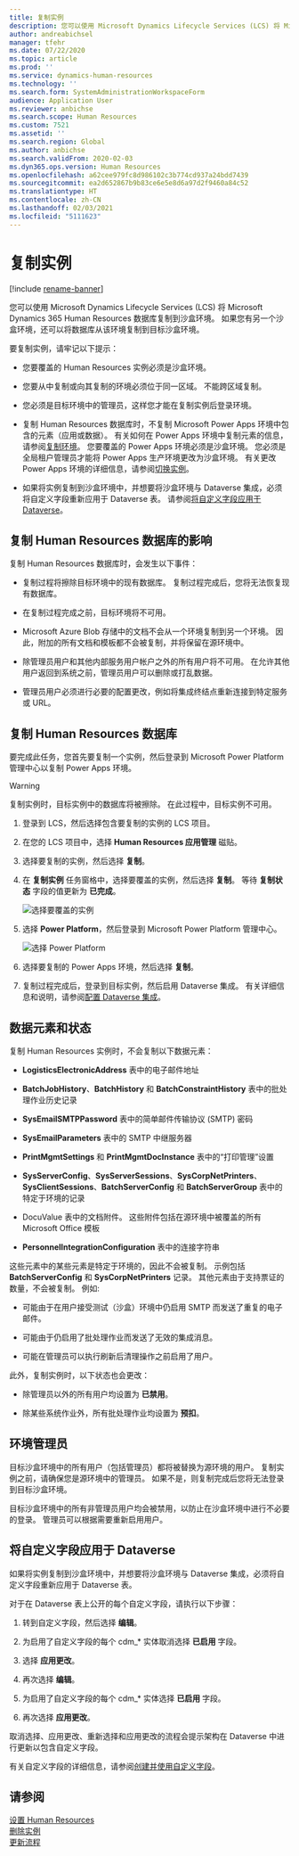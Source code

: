 ```yaml
---
title: 复制实例
description: 您可以使用 Microsoft Dynamics Lifecycle Services (LCS) 将 Microsoft Dynamics 365 Human Resources 数据库复制到沙盒环境。
author: andreabichsel
manager: tfehr
ms.date: 07/22/2020
ms.topic: article
ms.prod: ''
ms.service: dynamics-human-resources
ms.technology: ''
ms.search.form: SystemAdministrationWorkspaceForm
audience: Application User
ms.reviewer: anbichse
ms.search.scope: Human Resources
ms.custom: 7521
ms.assetid: ''
ms.search.region: Global
ms.author: anbichse
ms.search.validFrom: 2020-02-03
ms.dyn365.ops.version: Human Resources
ms.openlocfilehash: a62cee979fc8d986102c3b774cd937a24bdd7439
ms.sourcegitcommit: ea2d652867b9b83ce6e5e8d6a97d2f9460a84c52
ms.translationtype: HT
ms.contentlocale: zh-CN
ms.lasthandoff: 02/03/2021
ms.locfileid: "5111623"
---
```

# <a name="copy-an-instance"></a>复制实例

[!include [rename-banner](~/includes/cc-data-platform-banner.md)]

您可以使用 Microsoft Dynamics Lifecycle Services (LCS) 将 Microsoft Dynamics 365 Human Resources 数据库复制到沙盒环境。 如果您有另一个沙盒环境，还可以将数据库从该环境复制到目标沙盒环境。

要复制实例，请牢记以下提示：

- 您要覆盖的 Human Resources 实例必须是沙盒环境。

- 您要从中复制或向其复制的环境必须位于同一区域。 不能跨区域复制。

- 您必须是目标环境中的管理员，这样您才能在复制实例后登录环境。

- 复制 Human Resources 数据库时，不复制 Microsoft Power Apps 环境中包含的元素（应用或数据）。 有关如何在 Power Apps 环境中复制元素的信息，请参阅[复制环境](https://docs.microsoft.com/power-platform/admin/copy-environment)。 您要覆盖的 Power Apps 环境必须是沙盒环境。 您必须是全局租户管理员才能将 Power Apps 生产环境更改为沙盒环境。 有关更改 Power Apps 环境的详细信息，请参阅[切换实例](https://docs.microsoft.com/dynamics365/admin/switch-instance)。

- 如果将实例复制到沙盒环境中，并想要将沙盒环境与 Dataverse 集成，必须将自定义字段重新应用于 Dataverse 表。 请参阅[将自定义字段应用于 Dataverse](hr-admin-setup-copy-instance.md?apply-custom-fields-to-common-data-service)。

## <a name="effects-of-copying-a-human-resources-database"></a>复制 Human Resources 数据库的影响

复制 Human Resources 数据库时，会发生以下事件：

- 复制过程将擦除目标环境中的现有数据库。 复制过程完成后，您将无法恢复现有数据库。

- 在复制过程完成之前，目标环境将不可用。

- Microsoft Azure Blob 存储中的文档不会从一个环境复制到另一个环境。 因此，附加的所有文档和模板都不会被复制，并将保留在源环境中。

- 除管理员用户和其他内部服务用户帐户之外的所有用户将不可用。 在允许其他用户返回到系统之前，管理员用户可以删除或打乱数据。

- 管理员用户必须进行必要的配置更改，例如将集成终结点重新连接到特定服务或 URL。

## <a name="copy-the-human-resources-database"></a>复制 Human Resources 数据库

要完成此任务，您首先要复制一个实例，然后登录到 Microsoft Power Platform 管理中心以复制 Power Apps 环境。

> [!WARNING]
> 复制实例时，目标实例中的数据库将被擦除。 在此过程中，目标实例不可用。

1. 登录到 LCS，然后选择包含要复制的实例的 LCS 项目。

2. 在您的 LCS 项目中，选择 **Human Resources 应用管理** 磁贴。

3. 选择要复制的实例，然后选择 **复制**。

4. 在 **复制实例** 任务窗格中，选择要覆盖的实例，然后选择 **复制**。 等待 **复制状态** 字段的值更新为 **已完成**。

   ![[选择要覆盖的实例](./media/copy-instance-select-target-instance.png)](./media/copy-instance-select-target-instance.png)

5. 选择 **Power Platform**，然后登录到 Microsoft Power Platform 管理中心。

   ![[选择 Power Platform](./media/copy-instance-select-power-platform.png)](./media/copy-instance-select-power-platform.png)

6. 选择要复制的 Power Apps 环境，然后选择 **复制**。

7. 复制过程完成后，登录到目标实例，然后启用 Dataverse 集成。 有关详细信息和说明，请参阅[配置 Dataverse 集成](https://docs.microsoft.com/dynamics365/talent/hr-common-data-service-integration)。

## <a name="data-elements-and-statuses"></a>数据元素和状态

复制 Human Resources 实例时，不会复制以下数据元素：

- **LogisticsElectronicAddress** 表中的电子邮件地址

- **BatchJobHistory**、**BatchHistory** 和 **BatchConstraintHistory** 表中的批处理作业历史记录

- **SysEmailSMTPPassword** 表中的简单邮件传输协议 (SMTP) 密码

- **SysEmailParameters** 表中的 SMTP 中继服务器

- **PrintMgmtSettings** 和 **PrintMgmtDocInstance** 表中的“打印管理”设置

- **SysServerConfig**、**SysServerSessions**、**SysCorpNetPrinters**、**SysClientSessions**、**BatchServerConfig** 和 **BatchServerGroup** 表中的特定于环境的记录

- DocuValue 表中的文档附件。 这些附件包括在源环境中被覆盖的所有 Microsoft Office 模板

- **PersonnelIntegrationConfiguration** 表中的连接字符串

这些元素中的某些元素是特定于环境的，因此不会被复制。 示例包括 **BatchServerConfig** 和 **SysCorpNetPrinters** 记录。 其他元素由于支持票证的数量，不会被复制。 例如:

- 可能由于在用户接受测试（沙盒）环境中仍启用 SMTP 而发送了重复的电子邮件。

- 可能由于仍启用了批处理作业而发送了无效的集成消息。

- 可能在管理员可以执行刷新后清理操作之前启用了用户。

此外，复制实例时，以下状态也会更改：

- 除管理员以外的所有用户均设置为 **已禁用**。

- 除某些系统作业外，所有批处理作业均设置为 **预扣**。

## <a name="environment-admin"></a>环境管理员

目标沙盒环境中的所有用户（包括管理员）都将被替换为源环境的用户。 复制实例之前，请确保您是源环境中的管理员。 如果不是，则复制完成后您将无法登录到目标沙盒环境。

目标沙盒环境中的所有非管理员用户均会被禁用，以防止在沙盒环境中进行不必要的登录。 管理员可以根据需要重新启用用户。

## <a name="apply-custom-fields-to-dataverse"></a>将自定义字段应用于 Dataverse

如果将实例复制到沙盒环境中，并想要将沙盒环境与 Dataverse 集成，必须将自定义字段重新应用于 Dataverse 表。

对于在 Dataverse 表上公开的每个自定义字段，请执行以下步骤：

1. 转到自定义字段，然后选择 **编辑**。

2. 为启用了自定义字段的每个 cdm_* 实体取消选择 **已启用** 字段。

3. 选择 **应用更改**。

4. 再次选择 **编辑**。

5. 为启用了自定义字段的每个 cdm_* 实体选择 **已启用** 字段。

6. 再次选择 **应用更改**。

取消选择、应用更改、重新选择和应用更改的流程会提示架构在 Dataverse 中进行更新以包含自定义字段。

有关自定义字段的详细信息，请参阅[创建并使用自定义字段](https://docs.microsoft.com/dynamics365/fin-ops-core/fin-ops/get-started/user-defined-fields)。

## <a name="see-also"></a>请参阅

[设置 Human Resources](hr-admin-setup-provision.md)</br>
[删除实例](hr-admin-setup-remove-instance.md)</br>
[更新流程](hr-admin-setup-update-process.md)

